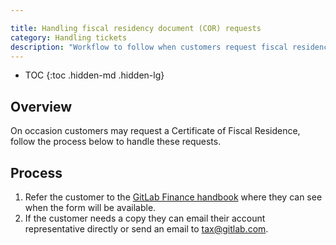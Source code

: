 ```yaml
---

title: Handling fiscal residency document (COR) requests
category: Handling tickets
description: "Workflow to follow when customers request fiscal residency documents (COR)"
---
```


- TOC
{:toc .hidden-md .hidden-lg}

## Overview

On occasion customers may request a Certificate of Fiscal Residence, follow the process below to handle these requests.

## Process

1. Refer the customer to the [GitLab Finance handbook](https://about.gitlab.com/handbook/finance/) where they can see when the form will be available.
1. If the customer needs a copy they can email their account representative directly or send an email to <tax@gitlab.com>.
